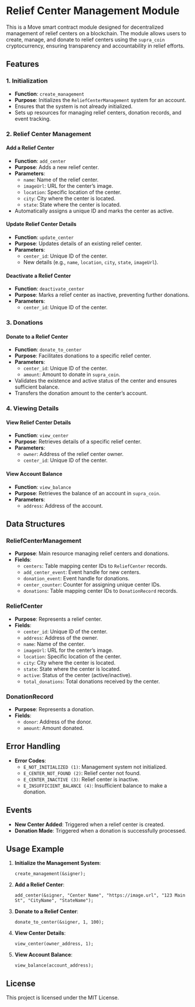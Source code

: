 # Relief Center Management Module

This is a Move smart contract module designed for decentralized management of relief centers on a blockchain. The module allows users to create, manage, and donate to relief centers using the `supra_coin` cryptocurrency, ensuring transparency and accountability in relief efforts.

## Features

### 1. **Initialization**

- **Function**: `create_management`
- **Purpose**: Initializes the `ReliefCenterManagement` system for an account.
- Ensures that the system is not already initialized.
- Sets up resources for managing relief centers, donation records, and event tracking.

### 2. **Relief Center Management**

#### Add a Relief Center

- **Function**: `add_center`
- **Purpose**: Adds a new relief center.
- **Parameters**:
  - `name`: Name of the relief center.
  - `imageUrl`: URL for the center’s image.
  - `location`: Specific location of the center.
  - `city`: City where the center is located.
  - `state`: State where the center is located.
- Automatically assigns a unique ID and marks the center as active.

#### Update Relief Center Details

- **Function**: `update_center`
- **Purpose**: Updates details of an existing relief center.
- **Parameters**:
  - `center_id`: Unique ID of the center.
  - New details (e.g., `name`, `location`, `city`, `state`, `imageUrl`).

#### Deactivate a Relief Center

- **Function**: `deactivate_center`
- **Purpose**: Marks a relief center as inactive, preventing further donations.
- **Parameters**:
  - `center_id`: Unique ID of the center.

### 3. **Donations**

#### Donate to a Relief Center

- **Function**: `donate_to_center`
- **Purpose**: Facilitates donations to a specific relief center.
- **Parameters**:
  - `center_id`: Unique ID of the center.
  - `amount`: Amount to donate in `supra_coin`.
- Validates the existence and active status of the center and ensures sufficient balance.
- Transfers the donation amount to the center’s account.

### 4. **Viewing Details**

#### View Relief Center Details

- **Function**: `view_center`
- **Purpose**: Retrieves details of a specific relief center.
- **Parameters**:
  - `owner`: Address of the relief center owner.
  - `center_id`: Unique ID of the center.

#### View Account Balance

- **Function**: `view_balance`
- **Purpose**: Retrieves the balance of an account in `supra_coin`.
- **Parameters**:
  - `address`: Address of the account.

## Data Structures

### ReliefCenterManagement

- **Purpose**: Main resource managing relief centers and donations.
- **Fields**:
  - `centers`: Table mapping center IDs to `ReliefCenter` records.
  - `add_center_event`: Event handle for new centers.
  - `donation_event`: Event handle for donations.
  - `center_counter`: Counter for assigning unique center IDs.
  - `donations`: Table mapping center IDs to `DonationRecord` records.

### ReliefCenter

- **Purpose**: Represents a relief center.
- **Fields**:
  - `center_id`: Unique ID of the center.
  - `address`: Address of the owner.
  - `name`: Name of the center.
  - `imageUrl`: URL for the center’s image.
  - `location`: Specific location of the center.
  - `city`: City where the center is located.
  - `state`: State where the center is located.
  - `active`: Status of the center (active/inactive).
  - `total_donations`: Total donations received by the center.

### DonationRecord

- **Purpose**: Represents a donation.
- **Fields**:
  - `donor`: Address of the donor.
  - `amount`: Amount donated.

## Error Handling

- **Error Codes**:
  - `E_NOT_INITIALIZED (1)`: Management system not initialized.
  - `E_CENTER_NOT_FOUND (2)`: Relief center not found.
  - `E_CENTER_INACTIVE (3)`: Relief center is inactive.
  - `E_INSUFFICIENT_BALANCE (4)`: Insufficient balance to make a donation.

## Events

- **New Center Added**: Triggered when a relief center is created.
- **Donation Made**: Triggered when a donation is successfully processed.

## Usage Example

1. **Initialize the Management System**:

   ```move
   create_management(&signer);
   ```

2. **Add a Relief Center**:

   ```move
   add_center(&signer, "Center Name", "https://image.url", "123 Main St", "CityName", "StateName");
   ```

3. **Donate to a Relief Center**:

   ```move
   donate_to_center(&signer, 1, 100);
   ```

4. **View Center Details**:

   ```move
   view_center(owner_address, 1);
   ```

5. **View Account Balance**:
   ```move
   view_balance(account_address);
   ```

## License

This project is licensed under the MIT License.
